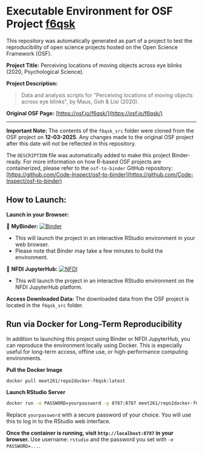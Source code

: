 # Executable Environment for OSF Project [f6qsk](https://osf.io/f6qsk/)

This repository was automatically generated as part of a project to test the reproducibility of open science projects hosted on the Open Science Framework (OSF).

**Project Title:** Perceiving locations of moving objects across eye blinks (2020, Psychological Science).

**Project Description:**
> Data and analysis scripts for "Perceiving locations of moving objects across eye blinks", by Maus, Goh &amp; Lisi (2020).

**Original OSF Page:** [https://osf.io/f6qsk/](https://osf.io/f6qsk/)

---

**Important Note:** The contents of the `f6qsk_src` folder were cloned from the OSF project on **12-03-2025**. Any changes made to the original OSF project after this date will not be reflected in this repository.

The `DESCRIPTION` file was automatically added to make this project Binder-ready. For more information on how R-based OSF projects are containerized, please refer to the `osf-to-binder` GitHub repository: [https://github.com/Code-Inspect/osf-to-binder](https://github.com/Code-Inspect/osf-to-binder)

## How to Launch:

**Launch in your Browser:**

🚀 **MyBinder:** [![Binder](https://mybinder.org/badge_logo.svg)](https://mybinder.org/v2/gh/code-inspect-binder/osf_f6qsk/HEAD?urlpath=rstudio)

   * This will launch the project in an interactive RStudio environment in your web browser.
   * Please note that Binder may take a few minutes to build the environment.

🚀 **NFDI JupyterHub:** [![NFDI](https://nfdi-jupyter.de/images/nfdi_badge.svg)](https://hub.nfdi-jupyter.de/r2d/gh/code-inspect-binder/osf_f6qsk/HEAD?urlpath=rstudio)

   * This will launch the project in an interactive RStudio environment on the NFDI JupyterHub platform.

**Access Downloaded Data:**
The downloaded data from the OSF project is located in the `f6qsk_src` folder.

## Run via Docker for Long-Term Reproducibility

In addition to launching this project using Binder or NFDI JupyterHub, you can reproduce the environment locally using Docker. This is especially useful for long-term access, offline use, or high-performance computing environments.

**Pull the Docker Image**

```bash
docker pull meet261/repo2docker-f6qsk:latest
```

**Launch RStudio Server**

```bash
docker run -e PASSWORD=yourpassword -p 8787:8787 meet261/repo2docker-f6qsk
```
Replace `yourpassword` with a secure password of your choice. You will use this to log in to the RStudio web interface.

**Once the container is running, visit `http://localhost:8787` in your browser.**
Use username: `rstudio` and the password you set with `-e PASSWORD=...`.
